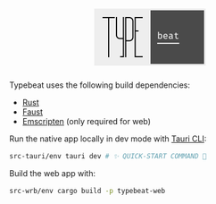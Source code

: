 <h1 align="center">
  <img src="./static/logo/screenshot.png" alt="Typebeat logo" width="200" />
</h1>

Typebeat uses the following build dependencies:

- [Rust](https://www.rust-lang.org/learn/get-started)
- [Faust](https://github.com/grame-cncm/faust/releases)
- [Emscripten](https://emscripten.org/docs/getting_started/downloads.html) (only required for web)

Run the native app locally in dev mode with [Tauri CLI](https://tauri.studio/en/docs/usage/development/integration#1-install-tauri-cli-package-as-a-dev-dependency):

```bash
src-tauri/env tauri dev # ✨ QUICK-START COMMAND 💫
```

Build the web app with:

```bash
src-wrb/env cargo build -p typebeat-web
```
